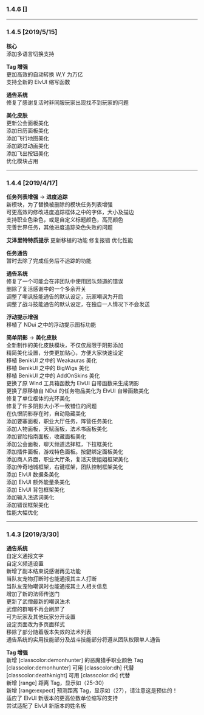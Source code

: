 ### 1.4.6 []


-----
### 1.4.5 [2019/5/15]

**核心**  
添加多语言切换支持  

**Tag 增强**  
更加高效的自动转换 W,Y 为万亿  
支持全新的 ElvUI 缩写函数  

**通告系统**  
修复了感谢复活时非同服玩家出现找不到玩家的问题  

**美化皮肤**  
更新公会面板美化  
添加日历面板美化  
添加飞行地图美化  
添加跳过动画美化  
添加飞出按钮美化  
优化模块占用  

-----
### 1.4.4 [2019/4/17]

**任务列表增强** -> **进度追踪**  
新模块，为了替换被删除的模块任务列表增强  
可更高效的修改进度追踪框体之中的字体，大小及描边  
支持职业色染色，或是自定义标题颜色，高亮颜色  
完善世界任务，其他进度追踪染色失败的问题

**艾泽里特特质提示**
更新移植的功能
修复报错
优化性能

**任务通告**  
暂时去除了完成任务后不追踪的功能

**通告系统**  
修复了一个可能会在非团队中使用团队频道的错误  
删除了复活感谢中的一个多余开关  
调整了嘲讽技能通告的默认设定，玩家嘲讽为开启  
调整了战斗技能通告的默认设定，在独自一人情况下不会发送  

**浮动提示增强**  
移植了 NDui 之中的浮动提示图标功能  

**简单阴影** -> **美化皮肤**  
全新制作的美化皮肤模块，不仅仅局限于阴影添加  
精简美化设置，分类更加贴心，方便大家快速设定  
移植 BenikUI 之中的 Weakauras 美化  
移植 BenikUI 之中的 BigWigs 美化  
移植 BenikUI 之中的 AddOnSkins 美化  
更换了原 Wind 工具箱函数为 ElvUI 自带函数来生成阴影  
更换了原移植自 NDui 的任务物品美化为 ElvUI 自带函数美化  
修复了单位框体的光环美化  
修复了许多阴影大小不一致错位的问题  
在仇恨阴影存在时，自动隐藏美化  
添加要塞面板，职业大厅任务，阵营任务美化  
添加人物面板，天赋面板，法术书面板美化  
添加冒险指南面板，收藏面板美化  
添加公会面板，聊天频道选择框，下拉框美化  
添加插件面板，游戏特色面板。按鍵绑定面板美化  
添加商人界面，职业大厅条，复活天使姐姐框架美化  
添加传奇地城框架，右键框架，团队控制框架美化  
添加 ElvUI 数据条美化  
添加 ElvUI 额外能量条美化  
添加 ElvUI 背包框架美化  
添加输入法选词美化  
添加错误框架美化  
性能大幅优化  

-----
### 1.4.3 [2019/3/30]

**通告系统**  
自定义通报文字  
自定义频道设置  
新增了副本结束说感谢再见功能  
当队友宠物打断时也能通报其主人打断  
当队友宠物嘲讽时也能通报其主人相关信息  
增加了新的法师传送门  
更新了武僧最新的嘲讽法术  
武僧的群嘲不再会刷屏了  
可为玩家及其他玩家分开设置  
设定页面改为多页面样式  
移除了部分随着版本失效的法术列表  
通告系统的实用技能部分及战斗技能部分将遵从团队权限单人通告

**Tag 增强**  
新增 [classcolor:demonhunter] 的恶魔猎手职业颜色 Tag  
[classcolor:demonhunter] 可用 [classcolor:dh] 代替  
[classcolor:deathknight] 可用 [classcolor:dk] 代替  
新增 [range] 距离 Tag，显示如（25-30）  
新增 [range:expect] 预测距离 Tag，显示如（27），请注意这是预估的！  
适应了 ElvUI 新版本的更高位数单位缩写的支持  
尝试适配了 ElvUI 新版本的姓名板  